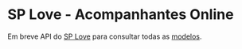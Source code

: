 # SP Love - Acompanhantes Online

Em breve API do <a href="http://splove.club" alt="SP Love">SP Love</a> para consultar todas as <a href="http://splove.club/modelos" alt="SP Love - Modelos">modelos</a>.
